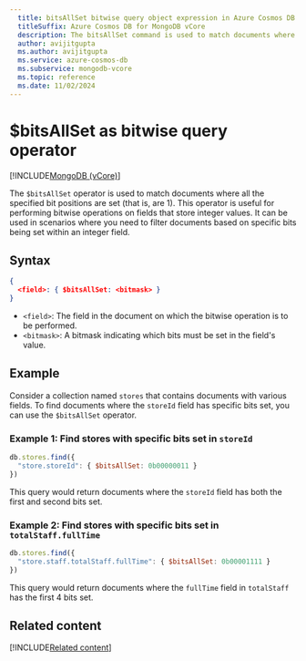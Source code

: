 ```yaml
---
  title: bitsAllSet bitwise query object expression in Azure Cosmos DB for MongoDB vCore
  titleSuffix: Azure Cosmos DB for MongoDB vCore
  description: The bitsAllSet command is used to match documents where all the specified bit positions are set.
  author: avijitgupta
  ms.author: avijitgupta
  ms.service: azure-cosmos-db
  ms.subservice: mongodb-vcore
  ms.topic: reference
  ms.date: 11/02/2024
---
```


# $bitsAllSet as bitwise query operator

[!INCLUDE[MongoDB (vCore)](~/reusable-content/ce-skilling/azure/includes/cosmos-db/includes/appliesto-mongodb-vcore.md)]

The `$bitsAllSet` operator is used to match documents where all the specified bit positions are set (that is, are 1). This operator is useful for performing bitwise operations on fields that store integer values. It can be used in scenarios where you need to filter documents based on specific bits being set within an integer field.

## Syntax

```json
{
  <field>: { $bitsAllSet: <bitmask> }
}
```

- `<field>`: The field in the document on which the bitwise operation is to be performed.
- `<bitmask>`: A bitmask indicating which bits must be set in the field's value.

## Example

Consider a collection named `stores` that contains documents with various fields. To find documents where the `storeId` field has specific bits set, you can use the `$bitsAllSet` operator.

### Example 1: Find stores with specific bits set in `storeId`

```javascript
db.stores.find({
  "store.storeId": { $bitsAllSet: 0b00000011 }
})
```

This query would return documents where the `storeId` field has both the first and second bits set.

### Example 2: Find stores with specific bits set in `totalStaff.fullTime`

```javascript
db.stores.find({
  "store.staff.totalStaff.fullTime": { $bitsAllSet: 0b00001111 }
})
```

This query would return documents where the `fullTime` field in `totalStaff` has the first 4 bits set.


## Related content

[!INCLUDE[Related content](../includes/related-content.md)]
